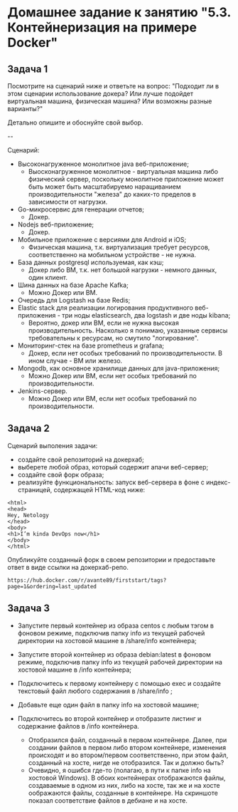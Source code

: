 # Домашнее задание к занятию "5.3. Контейнеризация на примере Docker"

## Задача 1 

Посмотрите на сценарий ниже и ответьте на вопрос:
"Подходит ли в этом сценарии использование докера? Или лучше подойдет виртуальная машина, физическая машина? Или возможны разные варианты?"

Детально опишите и обоснуйте свой выбор.

--

Сценарий:

- Высоконагруженное монолитное java веб-приложение; 
	-	Выосконагруженное монолитное - виртуальная машина либо физический сервер, поскольку монолитное приложение может быть может быть масштабируемо наращиванием производительности "железа" до каких-то пределов в зависимости от нагрузки. 
- Go-микросервис для генерации отчетов;
	-	Докер.
- Nodejs веб-приложение;
	-	Докер.
- Мобильное приложение c версиями для Android и iOS;
	-	Физическая машина, т.к. виртуализация требует ресурсов, соответственно на мобильном устройстве - не нужна.
- База данных postgresql используемая, как кэш;
	-	Докер либо ВМ, т.к. нет большой нагрузки - немного данных, один клиент.
- Шина данных на базе Apache Kafka;
	-	Можно Докер или ВМ.
- Очередь для Logstash на базе Redis;
- Elastic stack для реализации логирования продуктивного веб-приложения - три ноды elasticsearch, два logstash и две ноды kibana;
	-	Вероятно, докер или ВМ, если не нужна высокая производительность. Насколько я понимаю, указанные сервисы требовательны к ресурсам, но смутило "логирование".
- Мониторинг-стек на базе prometheus и grafana;
	-	Докер, если нет особых требований по производительности. В ином случае - ВМ или железо.
- Mongodb, как основное хранилище данных для java-приложения;
	-	Можно Докер или ВМ, если нет особых требований по производительности.
- Jenkins-сервер.
	-	Можно Докер или ВМ, если нет особых требований по производительности.

## Задача 2 

Сценарий выполения задачи:

- создайте свой репозиторий на докерхаб; 
- выберете любой образ, который содержит апачи веб-сервер;
- создайте свой форк образа;
- реализуйте функциональность: 
запуск веб-сервера в фоне с индекс-страницей, содержащей HTML-код ниже: 
```
<html>
<head>
Hey, Netology
</head>
<body>
<h1>I’m kinda DevOps now</h1>
</body>
</html>
```
Опубликуйте созданный форк в своем репозитории и предоставьте ответ в виде ссылки на докерхаб-репо.

	https://hub.docker.com/r/avante89/firststart/tags?page=1&ordering=last_updated

## Задача 3 

- Запустите первый контейнер из образа centos c любым тэгом в фоновом режиме, подключив папку info из текущей рабочей директории на хостовой машине в /share/info контейнера;
- Запустите второй контейнер из образа debian:latest в фоновом режиме, подключив папку info из текущей рабочей директории на хостовой машине в /info контейнера;
- Подключитесь к первому контейнеру с помощью exec и создайте текстовый файл любого содержания в /share/info ;
- Добавьте еще один файл в папку info на хостовой машине;
- Подключитесь во второй контейнер и отобразите листинг и содержание файлов в /info контейнера.

	-	Отобразился файл, созданный в первом контейнере. Далее, при создании файлов в первом либо втором контейнере, изменения происходят и во втором/первом соответственно, при этом файл, созданный на хосте, нигде не отобразился.  Так  и должно быть?
	-	Очевидно, я ошибся где-то (полагаю, в пути к папке info на хостовой Windows). В обоих контейнерах отображаются файлы, создаваемые в одном из них, либо на хосте, так же и на хосте оображаются файлы, созданные в контейнере. На скриншоте показал соответствие файлов в дебиане и на хосте. 